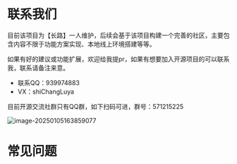 # 联系我们

目前该项目为【长路】一人维护，后续会基于该项目构建一个完善的社区，主要包含内容不限于功能方案实现、本地线上环境搭建等等。

如果有好的建议或功能扩展，欢迎给我提pr，如果有想要加入开源项目的可以联系我，联系请备注来意。

+ 联系QQ：939974883
+ VX：shiChangLuya

目前开源交流社群只有QQ群，如下扫码可进，群号：571215225

![image-20250105163859077](https://pictured-bed.oss-cn-beijing.aliyuncs.com/img/2024/202501051638287.png)  



# 常见问题